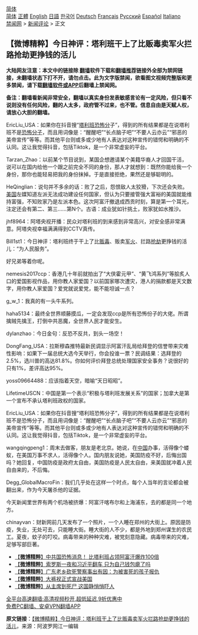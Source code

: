  <!-- 面包屑导航 --> <div class="breadcrumb"><!-- GTranslate: https://gtranslate.io/ -->  <div class="switcher notranslate">  <div class="selected">  <a href="#" onclick="return false;"> 简体</a>  </div>  <div class="option">  <a href="https://www.bannedbook.org" onclick="doGTranslate('zh-CN|zh-CN');jQuery('div.switcher div.selected a').html(jQuery(this).html());return false;" title="简体中文" class="nturl selected"> 简体</a>  <a href="https://www.bannedbook.org/zh-tw/" onclick="doGTranslate('zh-CN|zh-TW');jQuery('div.switcher div.selected a').html(jQuery(this).html());return false;" title="繁體中文" class="nturl"> 正體</a>  <a href="https://www.bannedbook.org/en/" onclick="doGTranslate('zh-CN|en');jQuery('div.switcher div.selected a').html(jQuery(this).html());return false;" title="English" class="nturl"> English</a>  <a href="https://www.bannedbook.org/ja/" onclick="doGTranslate('zh-CN|ja');jQuery('div.switcher div.selected a').html(jQuery(this).html());return false;" title="日本語" class="nturl"> 日語</a>  <a href="https://www.bannedbook.org/ko/" onclick="doGTranslate('zh-CN|ko');jQuery('div.switcher div.selected a').html(jQuery(this).html());return false;" title="한국어" class="nturl"> 한국어</a>  <a href="https://www.bannedbook.org/de/" onclick="doGTranslate('zh-CN|de');jQuery('div.switcher div.selected a').html(jQuery(this).html());return false;" title="Deutsch" class="nturl"> Deutsch</a>  <a href="https://www.bannedbook.org/fr/" onclick="doGTranslate('zh-CN|fr');jQuery('div.switcher div.selected a').html(jQuery(this).html());return false;" title="Français" class="nturl"> Français</a>  <a href="https://www.bannedbook.org/ru/" onclick="doGTranslate('zh-CN|ru');jQuery('div.switcher div.selected a').html(jQuery(this).html());return false;" title="Русский" class="nturl"> Русский</a>  <a href="https://www.bannedbook.org/es/" onclick="doGTranslate('zh-CN|es');jQuery('div.switcher div.selected a').html(jQuery(this).html());return false;" title="Español" class="nturl"> Español</a>  <a href="https://www.bannedbook.org/it/" onclick="doGTranslate('zh-CN|it');jQuery('div.switcher div.selected a').html(jQuery(this).html());return false;" title="Italiano" class="nturl"> Italiano</a>  </div>  </div>      <div class='breadcrumb-sub'><!-- Breadcrumb NavXT 6.3.0 --> <a href="https://www.bannedbook.org/" class="home">禁闻网</a> &gt; <a href="https://www.bannedbook.org/bnews/comments/" class="category">新闻评论</a> &gt; 正文</div></div><h2>【微博精粹】今日神评：塔利班干上了比贩毒卖军火拦路抢劫更挣钱的活儿</h2> <p class="notice"><b>大陆网友注意：本文中的链接除 <a href="https://github.com/bannedbook/fanqiang" >翻墙</a>软件下载和<a href="https://github.com/killgcd/justmysocks/blob/master/README.md">翻墙推荐</a>链接外全部为禁网链接，未翻墙状态下打不开，请勿点击。此为文字版禁闻，欲看图文视频完整版和更多禁闻，请下载<a href="https://github.com/bannedbook/fanqiang">翻墙软件或APP</a>后翻墙上禁闻网。</p><p>备注：翻墙看新闻非常安全，翻墙以真实身份发表敏感言论有一定风险，但只看不说则没有任何风险，翻的人太多，政府管不过来，也不管。信息自由是天赋人权，请放心大胆的翻墙。</b></p>  <div class="entry"> <p id="summary">EricLiu_USA：如果你在抖音搜“<a href="https://www.bannedbook.org/bnews/tag/%e5%a1%94%e5%88%a9%e7%8f%ad/" class="st_tag internal_tag" rel="tag" title="标签 塔利班 下的日志">塔利班</a><a href="https://www.bannedbook.org/bnews/tag/%E6%81%90%E6%80%96%E5%88%86/" class="st_tag internal_tag" rel="tag" title="标签 恐怖分 下的日志">恐怖分</a>子”，得到的所有结果都是在说塔利班不是<a href="https://www.bannedbook.org/bnews/tag/%e6%81%90%e6%80%96%e5%88%86%e5%ad%90/" class="st_tag internal_tag" rel="tag" title="标签 恐怖分子 下的日志">恐怖分子</a>，而且用词像是：“醒醒吧”“长点脑子吧”“不要人云亦云”“邪恶的美帝宣传”等等。而其他平台则或多或少地有人表达对这种宣传的错愕和明确的不认同。这让我觉得抖音，包括Tiktok，是一个非常虚妄的平台。</p> <p id="conimg">Tarzan_Zhao：以前某个节目说到，某国企想邀请某个美籍华裔人才回国干活，说可以在国内给他一个跟之前完全不同的身份，那人才就想到：既然你能给我一个身份，那你也能轻易把我的身份抹掉。于是直接拒绝，果然还是够聪明的。</p> <p>HeQinglian：说句并不多余的话：败了之后，怨恨敌人太狡猾，下次还会失败。<a href="https://www.bannedbook.org/bnews/tag/%e7%be%8e%e5%9b%bd/" class="st_tag internal_tag" rel="tag" title="标签 美国 下的日志">美国</a>左媒知道左派无法成功建设任何国家，但认为只要接管强大富裕的美国就能维持富强，不知败家乃是左派本色。这次阿富汗撤退成西贡时刻，算是第一个耳光，注定还会有第二、第三……第N个。古语：成业犹如针挑土，败家犹如水推沙。</p> <p>jhf8964：阿塔央视开播：民众对塔利班的到来感到非常高兴，对安全感非常满意。阿塔央视幸福满满得到CCTV真传。</p> <p>Bill1st1：今日神评：塔利班终于干上了比<a href="https://www.bannedbook.org/bnews/tag/%E8%B4%A9%E6%AF%92/" class="st_tag internal_tag" rel="tag" title="标签 贩毒 下的日志">贩毒</a>、贩卖<a href="https://www.bannedbook.org/bnews/tag/%E5%86%9B%E7%81%AB/" class="st_tag internal_tag" rel="tag" title="标签 军火 下的日志">军火</a>、拦路<a href="https://www.bannedbook.org/bnews/tag/%e6%8a%a2%e5%8a%ab/" class="st_tag internal_tag" rel="tag" title="标签 抢劫 下的日志">抢劫</a>更挣钱的活儿：“为人民服务”。</p>  <p>好兄弟等着你呢。</p> <p>nemesis2017ccp：香港几十年前就拍出了“大侠霍元甲”、“黄飞鸿系列”等脍炙人口的爱国影视作品，用你教人家爱国？以前国家哪次遭灾，港人的捐款都是天文数字，用你教人家爱国？爱党就说爱党，能不能坦诚一点？</p> <p>g_w_1：我真的有一头牛系列。</p> <p>haha5134：最终全世界顺藤摸瓜，一定会发现ccp是所有恐怖份子的大佬。所谓擒贼先擒王，打倒中共恶魔，全世界人民才能安生。</p> <p>dylanzhao：今日金句：反恐不反共，到头一场空！</p>  <p>DongFang_USA：拉斯穆森推特最新民调显示阿富汗乱局给拜登的信誉带来灾难性影响：如果下一届总统大选今天举行，你会投谁一票？民调结果：选拜登的2.5%，选川普的高达81.8%。你如何评价拜登总统处理国家安全事务？说很好的只有1%，差评高达95%。</p> <p>yoss09664488：应该指着天空，暗喻“天日昭昭”。</p> <p>LifetimeUSCN：中国是第一个表示“积极与塔利班发展关系”的国家；加拿大是第一个宣布不承认塔利班政权的国家。</p> <p>EricLiu_USA：如果你在抖音搜“塔利班恐怖分子”，得到的所有结果都是在说塔利班不是恐怖分子，而且用词像是：“醒醒吧”“长点脑子吧”“不要人云亦云”“邪恶的美帝宣传”等等。而其他平台则或多或少地有人表达对这种宣传的错愕和明确的不认同。这让我觉得抖音，包括Tiktok，是一个非常虚妄的平台。</p> <p>wangqingpeng1：周末去做客，朋友是老北京。她说，在<span class='wp_keywordlink_affiliate'><a href="https://www.bannedbook.org/" title="中国" target="_blank">中国</a></span>办事，活得像个蝼蚁，在美国万事不求人，活得像个人。国内朋友说她，美国防疫不好，后悔出国吗？她回复，中国防疫是政府太自由，美国防疫是人民太自由，来美国就冲着人民自由来的，不后悔。</p>  <p>Degg_GlobalMacroFin：我们几乎处在这样一个时点，每个人当年的言论都会被翻出来，作为今天屠杀他的证据。</p> <p>今天新闻里世界有两个机场被挤爆：阿富汗喀布尔和上海浦东，去的都是同一个地方。</p> <p>chinayvan：财新网前几天发布了一个照片，一个人睡在郑州的大街上。原因是防疫，失业，无处可去，只能睡大街。睡大街的人不少，都是外地到郑州谋生的农民工。夏夜，蚊子的叮咬。病毒带来的种种灾难，被党刻意隐藏。病毒带来的灾难，足够写部巨著。</p> <ul class='op-related-articles' title='相关阅读'> <li><a href='https://www.bannedbook.org/bnews/comments/20210818/1608424.html' target='_blank'>【<b>微博精粹</b>】中共国恐怖消息！ 比塔利班占领阿富汗爆炸100倍</a></li> <li><a href='https://www.bannedbook.org/bnews/comments/20210817/1607754.html' target='_blank'>【<b>微博精粹</b>】索罗斯一夜和习近平翻车 只为自己钱包瘪了吗</a></li> <li><a href='https://www.bannedbook.org/bnews/comments/20210816/1607002.html' target='_blank'>【<b>微博精粹</b>】广东老乡砍死警察事出有因：为被害死的孩子报仇</a></li> <li><a href='https://www.bannedbook.org/bnews/comments/20210815/1606581.html' target='_blank'>【<b>微博精粹</b>】大裤衩正式宣战美国</a></li> <li><a href='https://www.bannedbook.org/bnews/comments/20210813/1605541.html' target='_blank'>【<b>微博精粹</b>】从主席到死尸 这国静悄悄吓人</a></li> </ul> <p class="texttj"> <a href="https://github.com/bannedbook/fanqiang/wiki/V2ray%E6%9C%BA%E5%9C%BA" target="_blank">全平台高速翻墙:高清视频秒开,超低延迟,9折优惠中</a><br/> <a href="https://github.com/bannedbook/fanqiang/wiki/%E7%A6%81%E9%97%BB%E7%BD%91%E5%AE%89%E5%8D%93%E7%BF%BB%E5%A2%99%E6%96%B0%E9%97%BBAPP" target="_blank">免费PC翻墙、安卓VPN翻墙APP</a></p><p> <b>原文链接</b>：<a class="src_link" href="https://www.aboluowang.com/2021/0820/1635271.html" target="_blank">【微博精粹】今日神评：塔利班干上了比贩毒卖军火拦路抢劫更挣钱的活儿</a>，来源：阿波罗网江一编辑 </p> <a name='sharetosocial'></a>  <div style="margin-bottom:5px;padding-bottom:5px;clear:both"> <div id="archive-pix-1" class="banner-ads"> <!-- AuctionX Display platform tag START --> <div id="26318x728x90x621x_ADSLOT2" clicktrack="%%CLICK_URL_ESC%%"></div> <!-- AuctionX Display platform tag END --> </div> <div id="archive-pix-2" class="banner-ads"> <!-- AuctionX Display platform tag START --> <div id="26315x300x250x621x_ADSLOT2" clicktrack="%%CLICK_URL_ESC%%"></div> <!-- AuctionX Display platform tag END --> </div> </div>  <div id="archive-pix-1" class="banner-ads"> <!-- AuctionX Display platform tag START --> <div id="26318x728x90x621x_ADSLOT3" clicktrack="%%CLICK_URL_ESC%%"></div> <!-- AuctionX Display platform tag END --> </div> </div><!--END ENTRY--> 
